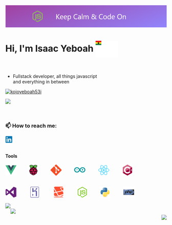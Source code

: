 <img src="./banner.png" alt="" srcset="">
<br>

# Hi,  I'm Isaac Yeboah <img src="./flag-of-ghana.svg" width="70px" align="center">
<br/>
 
- Fullstack developer, all things javascript <br> and everything in between



<a href="#">
<img src="https://komarev.com/ghpvc/?username=kojoyeboah53i&label=Views&color=blue&style=plastic" alt="kojoyeboah53i"  />
</a>

![](https://komarev.com/ghpvc/?username=abass-dev&color=dc143c)

<br/>


###  📫 How to reach me:

<a href="https://www.linkedin.com/in/isaac-yeboah-626b821ab">  
  <img align="left" alt="Isaac's Linkdein" width="22px" src="https://github.com/devicons/devicon/blob/master/icons/linkedin/linkedin-original.svg" />
</a>
<br/>

<br/>



#### Tools

<img src="https://github.com/devicons/devicon/blob/master/icons/vuejs/vuejs-original.svg" width="35px">&nbsp;&nbsp;&nbsp;&nbsp;&nbsp;&nbsp;&nbsp;&nbsp;
<img src="https://github.com/devicons/devicon/blob/master/icons/raspberrypi/raspberrypi-original.svg" width="35px">&nbsp;&nbsp;&nbsp;&nbsp;&nbsp;&nbsp;&nbsp;&nbsp;
<img src="https://github.com/devicons/devicon/blob/master/icons/git/git-original.svg" width="35px">&nbsp;&nbsp;&nbsp;&nbsp;&nbsp;&nbsp;&nbsp;&nbsp;&nbsp;
<img src="https://github.com/devicons/devicon/blob/master/icons/arduino/arduino-original.svg" width="35px">&nbsp;&nbsp;&nbsp;&nbsp;&nbsp;&nbsp;&nbsp;&nbsp;&nbsp;
<img src="https://github.com/devicons/devicon/blob/master/icons/react/react-original.svg" width="35px">&nbsp;&nbsp;&nbsp;&nbsp;&nbsp;&nbsp;&nbsp;&nbsp;&nbsp;
<img src="https://github.com/devicons/devicon/blob/master/icons/cplusplus/cplusplus-original.svg" width="35px">&nbsp;&nbsp;&nbsp;&nbsp;&nbsp;&nbsp;&nbsp;&nbsp;&nbsp;
<br/>
<br/>

<img src="https://github.com/devicons/devicon/blob/master/icons/visualstudio/visualstudio-plain.svg" width="35px">&nbsp;&nbsp;&nbsp;&nbsp;&nbsp;&nbsp;&nbsp;&nbsp;&nbsp;
<img src="https://github.com/devicons/devicon/blob/master/icons/heroku/heroku-original.svg" width="35px">&nbsp;&nbsp;&nbsp;&nbsp;&nbsp;&nbsp;&nbsp;&nbsp;&nbsp;
<img src="https://github.com/devicons/devicon/blob/master/icons/laravel/laravel-plain-wordmark.svg" width="35px">&nbsp;&nbsp;&nbsp;&nbsp;&nbsp;&nbsp;&nbsp;&nbsp;&nbsp;
<img src="https://github.com/devicons/devicon/blob/master/icons/nodejs/nodejs-original.svg" width="35px">&nbsp;&nbsp;&nbsp;&nbsp;&nbsp;&nbsp;&nbsp;&nbsp;
<img src="https://github.com/devicons/devicon/blob/master/icons/python/python-original.svg" width="35px">&nbsp;&nbsp;&nbsp;&nbsp;&nbsp;&nbsp;&nbsp;&nbsp;&nbsp;
<img src="https://github.com/devicons/devicon/blob/master/icons/php/php-original.svg" width="35px">&nbsp;&nbsp;&nbsp;&nbsp;&nbsp;&nbsp;&nbsp;&nbsp;&nbsp;
<br/>

 <div align="left">
<img align="left" height='200px' src="https://github-readme-stats.vercel.app/api?username=kojoyeboah53i&show_icons=true&include_all_commits=true&theme=dracula&count_private=true"/>
</div>
<br/>
<!-- <a>
<img align="" height='200px' src="https://github-readme-stats.vercel.app/api/top-langs/?username=kojoyeboah53i&hide_title=false&layout=compact&theme=dracula&count_private=true" />
</a>  -->


<img  src="https://github-readme-streak-stats.herokuapp.com/?user=kojoyeboah53i&theme=dracula" />
<br/>

<a href="https://github.com/Kojoyeboah53i">
  <img align="right" src="https://github-readme-stats.vercel.app/api/top-langs/?username=kojoyeboah53i&layout=compact&theme=dracula&count_private=true&langs_count=10" />
</a> 
<br/>






